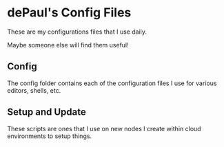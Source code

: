 # dePaul's Config Files

These are my configurations files that I use daily.

Maybe someone else will find them useful!

## Config

The config folder contains each of the configuration files I use for various editors, shells, etc.

## Setup and Update

These scripts are ones that I use on new nodes I create within cloud environments to setup things.

